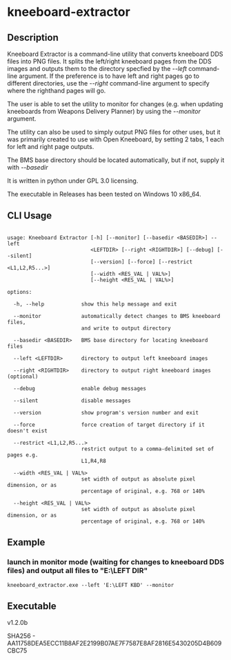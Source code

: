 # kneeboard-extractor

## Description

Kneeboard Extractor is a command-line utility that converts kneeboard DDS files into PNG files. It splits the left/right kneeboard pages from the DDS images and outputs them to the directory specfied by the *--left* command-line argument. If the preference is to have left and right pages go to different directories, use the *--right* command-line argument to specify where the righthand pages will go.

The user is able to set the utility to monitor for changes (e.g. when updating kneeboards from Weapons Delivery Planner) by using the *--monitor* argument.

The utility can also be used to simply output PNG files for other uses, but it was primarily created to use with Open Kneeboard, by setting 2 tabs, 1 each for left and right page outputs.

The BMS base directory should be located automatically, but if not, supply it with *--basedir*

It is written in python under GPL 3.0 licensing.

The executable in Releases has been tested on Windows 10 x86_64.


## CLI Usage

```shell

usage: Kneeboard Extractor [-h] [--monitor] [--basedir <BASEDIR>] --left
                           <LEFTDIR> [--right <RIGHTDIR>] [--debug] [--silent]
                           [--version] [--force] [--restrict <L1,L2,R5...>]
                           [--width <RES_VAL | VAL%>]
                           [--height <RES_VAL | VAL%>]

options:

  -h, --help            show this help message and exit

  --monitor             automatically detect changes to BMS kneeboard files,
                        and write to output directory

  --basedir <BASEDIR>   BMS base directory for locating kneeboard files

  --left <LEFTDIR>      directory to output left kneeboard images

  --right <RIGHTDIR>    directory to output right kneeboard images (optional)

  --debug               enable debug messages

  --silent              disable messages

  --version             show program's version number and exit

  --force               force creation of target directory if it doesn't exist

  --restrict <L1,L2,R5...>
                        restrict output to a comma-delimited set of pages e.g.
                        L1,R4,R8

  --width <RES_VAL | VAL%>
                        set width of output as absolute pixel dimension, or as
                        percentage of original, e.g. 768 or 140%

  --height <RES_VAL | VAL%>
                        set width of output as absolute pixel dimension, or as
                        percentage of original, e.g. 768 or 140%
```

## Example

### launch in monitor mode (waiting for changes to kneeboard DDS files) and output all files to "E:\LEFT DIR" 

`kneeboard_extractor.exe --left 'E:\LEFT KBD' --monitor`

## Executable

v1.2.0b

SHA256 - AA11758DEA5ECC11B8AF2E2199B07AE7F7587E8AF2816E5430205D4B609CBC75
